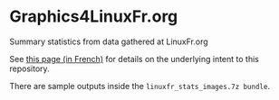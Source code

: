 # Graphics4LinuxFr.org
Summary statistics from data gathered at LinuxFr.org

See [this page (in French)](https://linuxfr.org/suivi/comparaison-de-grapheurs-javascript-libres-pour-les-statistiques-linuxfr-org) for details on the underlying intent to this repository.

There are sample outputs inside the ```linuxfr_stats_images.7z bundle```.
